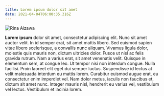 ```yaml
---
title: Lorem ipsum dolor sit amet
date: 2021-04-04T06:00:35.316Z
---
```

![Rina Aizawa](/img/rina02-6-.jpg "a delicious cup of coffee")

<!--StartFragment-->

**Lorem ipsum** dolor sit amet, consectetur adipiscing elit. Nunc sit amet auctor velit. In id semper erat, sit amet mattis libero. Sed euismod sapien vitae libero scelerisque, a convallis nunc aliquam. Vivamus ligula dolor, molestie quis mauris non, dictum ultricies dolor. Fusce ut nisl ac felis gravida rutrum. Nam a varius erat, sit amet venenatis velit. Quisque in elementum sem, at congue leo. Ut tempor nisi non interdum congue. Nulla facilisi. Proin laoreet elit eget dui semper luctus. Suspendisse id lectus at velit malesuada interdum eu mattis lorem. Curabitur euismod augue erat, eu consectetur enim imperdiet vel. Nam dolor metus, iaculis non faucibus et, dictum sit amet nunc. Integer mauris nisl, hendrerit eu varius vel, vestibulum vel lectus. Vestibulum et lacinia lorem.

<!--EndFragment-->